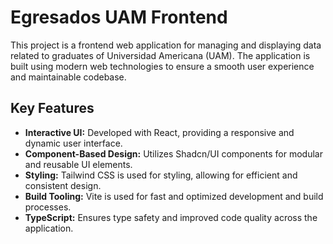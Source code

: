 # Egresados UAM Frontend

This project is a frontend web application for managing and displaying data related to graduates of Universidad Americana (UAM). The application is built using modern web technologies to ensure a smooth user experience and maintainable codebase.

## Key Features

- **Interactive UI:** Developed with React, providing a responsive and dynamic user interface.
- **Component-Based Design:** Utilizes Shadcn/UI components for modular and reusable UI elements.
- **Styling:** Tailwind CSS is used for styling, allowing for efficient and consistent design.
- **Build Tooling:** Vite is used for fast and optimized development and build processes.
- **TypeScript:** Ensures type safety and improved code quality across the application.
